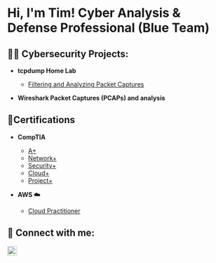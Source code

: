 <h1>Hi, I'm Tim! Cyber Analysis & Defense Professional (Blue Team) </h1>

<h2>👨‍💻 Cybersecurity Projects:</h2>

- <b> tcpdump Home Lab </b>
  - [Filtering and Analyzing Packet Captures](https://canvas.sans.edu/eportfolios/343)
    
- <b> Wireshark Packet Captures (PCAPs) and analysis</b>

<h2>📄Certifications</h2>

- <b> CompTIA </b>
  - [A+](https://www.credly.com/badges/8371b787-3b71-41f1-9955-7f685219f2fb/public_url)
  - [Network+](https://www.credly.com/badges/c89f0c5e-dd8b-4594-a960-32aa57c19efe/public_url)
  - [Security+](https://www.credly.com/badges/3078d871-e501-4dbb-ab7d-a643311e9ffc/public_url)
  - [Cloud+](https://www.credly.com/badges/c56adf83-ee50-4462-afee-6dd2de268886/public_url)
  - [Project+](https://www.credly.com/badges/9b23f649-a279-4898-8f7c-3ac3b0e68602/public_url)
    
- <b> AWS ☁️ </b>
  - [Cloud Practitioner](https://www.credly.com/badges/34d6d8f9-cb69-4983-b603-eae9474215f7/public_url)
 
<h2> 🤳 Connect with me:</h2>

[<img align="left" alt="timjterrance | LinkedIn" width="22px" src="https://cdn.jsdelivr.net/npm/simple-icons@v3/icons/linkedin.svg" />][linkedin]

[linkedin]: https://www.linkedin.com/in/timjterrance
